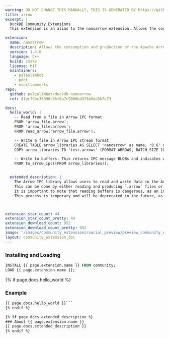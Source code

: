 ```yaml
---
warning: DO NOT CHANGE THIS MANUALLY, THIS IS GENERATED BY https://github/duckdb/community-extensions repository, check README there
title: arrow
excerpt: |
  DuckDB Community Extensions
  This extension is an alias to the nanoarrow extension. Allows the consumption and production of the Apache Arrow interprocess communication (IPC) format, both from files and directly from stream buffers.

extension:
  name: nanoarrow
  description: Allows the consumption and production of the Apache Arrow interprocess communication (IPC) format, both from files and directly from stream buffers.
  version: 1.4.0
  language: C++
  build: cmake
  license: MIT
  maintainers:
    - paleolimbot 
    - pdet
    - evertlammerts
repo:
  github: paleolimbot/duckdb-nanoarrow
  ref: 81ec79bc35090c65f6a7c9066bd373b5dd3b7e73

docs:
  hello_world: |
    -- Read from a file in Arrow IPC format
    FROM 'arrow_file.arrow';
    FROM 'arrow_file.arrows';
    FROM read_arrow('arrow_file.arrow');

    -- Write a file in Arrow IPC stream format
    CREATE TABLE arrow_libraries AS SELECT 'nanoarrow' as name, '0.6' as version;
    COPY arrow_libraries TO 'test.arrows' (FORMAT ARROWS, BATCH_SIZE 100);

    -- Write to buffers: This returns IPC message BLOBs and indicates which one is the header.
    FROM to_arrow_ipc((FROM arrow_libraries));


  extended_description: |
    The Arrow IPC library allows users to read and write data in the Arrow IPC stream format. 
    This can be done by either reading and producing `.arrow` files or by directly reading buffers using their pointers and sizes. 
    It is important to note that reading buffers is dangerous, as an incorrect pointer can crash the database system. 
    This process is temporary and will be deprecated in the future, as clients (e.g., the Python DuckDB client) will have a function that internally extracts these buffers from an Arrow stream.



extension_star_count: 44
extension_star_count_pretty: 44
extension_download_count: 952
extension_download_count_pretty: 952
image: '/images/community_extensions/social_preview/preview_community_extension_nanoarrow.png'
layout: community_extension_doc
---
```


### Installing and Loading
```sql
INSTALL {{ page.extension.name }} FROM community;
LOAD {{ page.extension.name }};
```

{% if page.docs.hello_world %}
### Example
```sql
{{ page.docs.hello_world }}```
{% endif %}

{% if page.docs.extended_description %}
### About {{ page.extension.name }}
{{ page.docs.extended_description }}
{% endif %}


